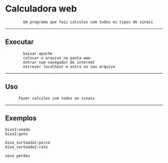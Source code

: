 Calculadora web
================

            Um programa que faiz calculos com todos os tipos de sinais


----

Executar
----------
              
            baixar apache
            colocar o arquivo na pasta www
            entrar num navegador de internet
            escrever localhost e entra no seu arquivo


----

Uso 
---

          Fazer calculos com todos os sinais

----

Exemplos
--------

    bixo1:veado
    bixo2:gato 

    bixo_sorteado1:porco
    bixo_sorteado2:rato

    voce perdeu
